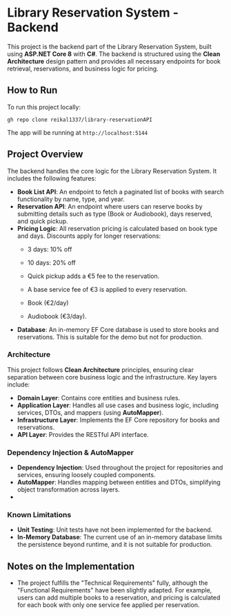 # Library Reservation System - Backend

This project is the backend part of the Library Reservation System, built using **ASP.NET Core 8** with **C#**. The backend is structured using the **Clean Architecture** design pattern and provides all necessary endpoints for book retrieval, reservations, and business logic for pricing.

## How to Run

To run this project locally:

    gh repo clone reikal1337/library-reservationAPI

The app will be running at `http://localhost:5144`


## Project Overview

The backend handles the core logic for the Library Reservation System. It includes the following features:

- **Book List API**: An endpoint to fetch a paginated list of books with search functionality by name, type, and year.
- **Reservation API**: An endpoint where users can reserve books by submitting details such as type (Book or Audiobook), days reserved, and quick pickup.
- **Pricing Logic**: All reservation pricing is calculated based on book type and days. Discounts apply for longer reservations:
  - 3 days: 10% off

  - 10 days: 20% off
  - Quick pickup adds a €5 fee to the reservation.
  - A base service fee of €3 is applied to every reservation.
  - Book (€2/day)
  - Audiobook (€3/day).
- **Database**: An in-memory EF Core database is used to store books and reservations. This is suitable for the demo but not for production.

### Architecture

This project follows **Clean Architecture** principles, ensuring clear separation between core business logic and the infrastructure. Key layers include:

- **Domain Layer**: Contains core entities and business rules.
- **Application Layer**: Handles all use cases and business logic, including services, DTOs, and mappers (using **AutoMapper**).
- **Infrastructure Layer**: Implements the EF Core repository for books and reservations.
- **API Layer**: Provides the RESTful API interface.

### Dependency Injection & AutoMapper

- **Dependency Injection**: Used throughout the project for repositories and services, ensuring loosely coupled components.
- **AutoMapper**: Handles mapping between entities and DTOs, simplifying object transformation across layers.
-

### Known Limitations

- **Unit Testing**: Unit tests have not been implemented for the backend.
- **In-Memory Database**: The current use of an in-memory database limits the persistence beyond runtime, and it is not suitable for production.

## Notes on the Implementation

- The project fulfills the "Technical Requirements" fully, although the "Functional Requirements" have been slightly adapted. For example, users can add multiple books to a reservation, and pricing is calculated for each book with only one service fee applied per reservation.
